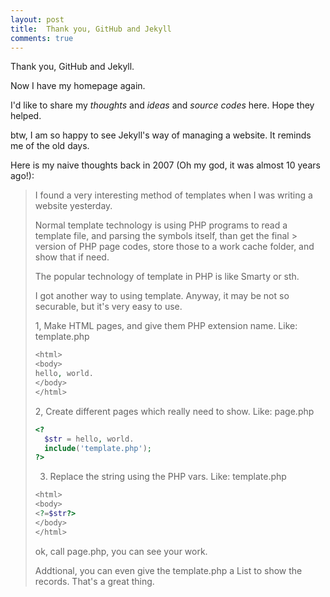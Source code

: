 ```yaml
---
layout: post
title:  Thank you, GitHub and Jekyll
comments: true
---
```


Thank you, GitHub and Jekyll.

Now I have my homepage again.

I'd like to share my *thoughts* and *ideas* and *source codes* here. Hope they helped.

btw, I am so happy to see Jekyll's way of managing a website. It reminds me of the old days.

Here is my naive thoughts back in 2007 (Oh my god, it was almost 10 years ago!):

> I found a very interesting method of templates when I was writing a website yesterday. 
> 
> Normal template technology is using PHP programs to read a template file, and parsing the symbols itself, than get the final > version of PHP page codes, store those to a work cache folder, and show that if need. 
> 
> The popular technology of template in PHP is like Smarty or sth. 
> 
> I got another way to using template. Anyway, it may be not so securable, but it's very easy to use. 
> 
> 1, Make HTML pages, and give them PHP extension name. 
> Like: template.php 
>
> ```php
> <html> 
> <body> 
> hello, world. 
> </body> 
> </html> 
> ```
> 
> 2, Create different pages which really need to show. 
> Like: page.php 
>
> ```php
> <? 
>   $str = hello, world. 
>   include('template.php'); 
> ?> 
> ```
> 
> 3. Replace the string using the PHP vars. 
> Like: template.php
>
> ```php
> <html> 
> <body> 
> <?=$str?> 
> </body> 
> </html> 
> ```
> 
> ok, call page.php, you can see your work. 
> 
> Addtional, you can even give the template.php a List to show the records. That's a great thing.
